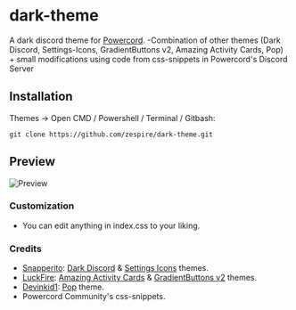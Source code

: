 # dark-theme
A dark discord theme for [Powercord](https://powercord.dev). -Combination of other themes (Dark Discord, Settings-Icons, GradientButtons v2, Amazing Activity Cards, Pop) + small modifications using code from css-snippets in Powercord's Discord Server

## Installation
Themes -> Open CMD / Powershell / Terminal / Gitbash:
```
git clone https://github.com/zespire/dark-theme.git
```

## Preview
![Preview](https://cdn.discordapp.com/attachments/820145558500540416/821662373551145000/dark-theme.png)

### Customization
- You can edit anything in index.css to your liking. 

### Credits
- [Snapperito](https://github.com/Snapperito): [Dark Discord](https://github.com/snappercord/Dark-Discord) & [Settings Icons](https://github.com/snappercord/Settings-Icons) themes.
- [LuckFire](https://github.com/LuckFire): [Amazing Activity Cards](https://github.com/Discord-Theme-Addons/amazing-activity-cards) & [GradientButtons v2](https://github.com/Discord-Theme-Addons/gradientbuttons-v2) themes.
- [Devinkid1](https://github.com/devinkid1): [Pop](https://github.com/devinkid1/Pop) theme.
- Powercord Community's css-snippets.
